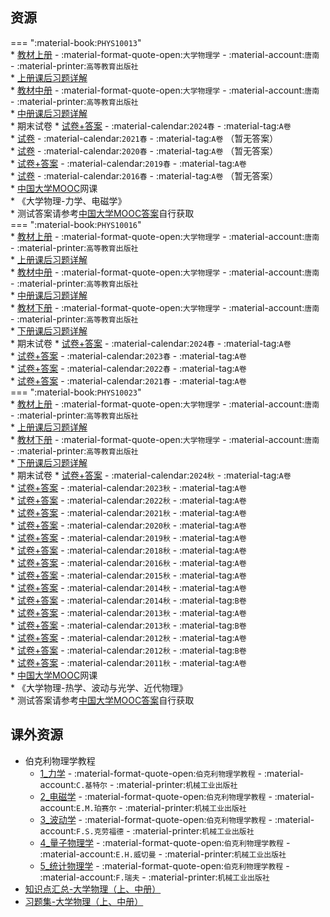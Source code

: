 ## 资源  
=== ":material-book:`PHYS10013`"  
    * [教材上册](https://api.mir6.com/api/lanzou?url=https://cqu-openlib.lanzout.com/i3INQ23c627i&down=true) - :material-format-quote-open:`大学物理学` - :material-account:`唐南` - :material-printer:`高等教育出版社`  
        * [上册课后习题详解](https://api.mir6.com/api/lanzou?url=https://cqu-openlib.lanzout.com/icOmL23c5f1e&down=true)  
    * [教材中册](https://api.mir6.com/api/lanzou?url=https://cqu-openlib.lanzout.com/ifl4X23c6bni&down=true) - :material-format-quote-open:`大学物理学` - :material-account:`唐南` - :material-printer:`高等教育出版社`  
        * [中册课后习题详解](https://api.mir6.com/api/lanzou?url=https://cqu-openlib.lanzout.com/ii5Pq23c5xhi&down=true)  
    * 期末试卷
        * [试卷+答案](https://api.mir6.com/api/lanzou?url=https://cqu-openlib.lanzout.com/iHxsF23c8bli&down=true) - :material-calendar:`2024春` - :material-tag:`A卷`  
        * [试卷](https://api.mir6.com/api/lanzou?url=https://cqu-openlib.lanzout.com/ijLj123c8bgd&down=true) - :material-calendar:`2021春` - :material-tag:`A卷` （暂无答案）  
        * [试卷](https://api.mir6.com/api/lanzou?url=https://cqu-openlib.lanzout.com/iqnlR23c8bcj&down=true) - :material-calendar:`2020春` - :material-tag:`A卷` （暂无答案）  
        * [试卷+答案](https://api.mir6.com/api/lanzou?url=https://cqu-openlib.lanzout.com/i6iG123c8b9g&down=true) - :material-calendar:`2019春` - :material-tag:`A卷`  
        * [试卷](https://api.mir6.com/api/lanzou?url=https://cqu-openlib.lanzout.com/iyr0S23c8b4b&down=true) - :material-calendar:`2016春` - :material-tag:`A卷` （暂无答案）  
    * [中国大学MOOC](https://www.icourse163.org/)网课  
        * 《大学物理-力学、电磁学》  
            * 测试答案请参考[中国大学MOOC答案](../skill/推荐使用的网站等/中国大学MOOC答案.md)自行获取  
=== ":material-book:`PHYS10016`"  
    * [教材上册](https://api.mir6.com/api/lanzou?url=https://cqu-openlib.lanzout.com/i3INQ23c627i&down=true) - :material-format-quote-open:`大学物理学` - :material-account:`唐南` - :material-printer:`高等教育出版社`  
        * [上册课后习题详解](https://api.mir6.com/api/lanzou?url=https://cqu-openlib.lanzout.com/icOmL23c5f1e&down=true)  
    * [教材中册](https://api.mir6.com/api/lanzou?url=https://cqu-openlib.lanzout.com/ifl4X23c6bni&down=true) - :material-format-quote-open:`大学物理学` - :material-account:`唐南` - :material-printer:`高等教育出版社`  
        * [中册课后习题详解](https://api.mir6.com/api/lanzou?url=https://cqu-openlib.lanzout.com/ii5Pq23c5xhi&down=true)  
    * [教材下册](https://api.mir6.com/api/lanzou?url=https://cqu-openlib.lanzout.com/ilpy523c68qd&down=true) - :material-format-quote-open:`大学物理学` - :material-account:`唐南` - :material-printer:`高等教育出版社`  
        * [下册课后习题详解](https://api.mir6.com/api/lanzou?url=https://cqu-openlib.lanzout.com/iRlmy23c5s7i&down=true)  
    * 期末试卷
        * [试卷+答案](https://api.mir6.com/api/lanzou?url=https://cqu-openlib.lanzout.com/i9lMe22kr73c&down=true) - :material-calendar:`2024春` - :material-tag:`A卷`  
        * [试卷+答案](https://api.mir6.com/api/lanzou?url=https://cqu-openlib.lanzout.com/iplN523c8bwj&down=true) - :material-calendar:`2023春` - :material-tag:`A卷`  
        * [试卷+答案](https://api.mir6.com/api/lanzou?url=https://cqu-openlib.lanzout.com/i7po523c8bre&down=true) - :material-calendar:`2022春` - :material-tag:`A卷`  
        * [试卷+答案](https://api.mir6.com/api/lanzou?url=https://cqu-openlib.lanzout.com/iei8g23c8bpc&down=true) - :material-calendar:`2021春` - :material-tag:`A卷`  
=== ":material-book:`PHYS10023`"  
    * [教材上册](https://api.mir6.com/api/lanzou?url=https://cqu-openlib.lanzout.com/i3INQ23c627i&down=true) - :material-format-quote-open:`大学物理学` - :material-account:`唐南` - :material-printer:`高等教育出版社`  
        * [上册课后习题详解](https://api.mir6.com/api/lanzou?url=https://cqu-openlib.lanzout.com/icOmL23c5f1e&down=true)  
    * [教材下册](https://api.mir6.com/api/lanzou?url=https://cqu-openlib.lanzout.com/ilpy523c68qd&down=true) - :material-format-quote-open:`大学物理学` - :material-account:`唐南` - :material-printer:`高等教育出版社`  
        * [下册课后习题详解](https://api.mir6.com/api/lanzou?url=https://cqu-openlib.lanzout.com/iRlmy23c5s7i&down=true)  
    * 期末试卷
        * [试卷+答案](https://api.mir6.com/api/lanzou?url=https://cqu-openlib.lanzout.com/iDE4M2l40xab&down=true) - :material-calendar:`2024秋` - :material-tag:`A卷`  
        * [试卷+答案](https://api.mir6.com/api/lanzou?url=https://cqu-openlib.lanzout.com/iDd912i5bcuj&down=true) - :material-calendar:`2023秋` - :material-tag:`A卷`  
        * [试卷+答案](https://api.mir6.com/api/lanzou?url=https://cqu-openlib.lanzout.com/iu7UL23c8cbe&down=true) - :material-calendar:`2022秋` - :material-tag:`A卷`  
        * [试卷+答案](https://api.mir6.com/api/lanzou?url=https://cqu-openlib.lanzout.com/iF8sO2g38oyd&down=true) - :material-calendar:`2021秋` - :material-tag:`A卷`  
        * [试卷+答案](https://api.mir6.com/api/lanzou?url=https://cqu-openlib.lanzout.com/iLa9f23c8c6j&down=true) - :material-calendar:`2020秋` - :material-tag:`A卷`  
        * [试卷+答案](https://api.mir6.com/api/lanzou?url=https://cqu-openlib.lanzout.com/iAIud2g38org&down=true) - :material-calendar:`2019秋` - :material-tag:`A卷`  
        * [试卷+答案](https://api.mir6.com/api/lanzou?url=https://cqu-openlib.lanzout.com/iYRT92g38oih&down=true) - :material-calendar:`2018秋` - :material-tag:`A卷`  
        * [试卷+答案](https://api.mir6.com/api/lanzou?url=https://cqu-openlib.lanzout.com/idI6M2g38oba&down=true) - :material-calendar:`2016秋` - :material-tag:`A卷`  
        * [试卷+答案](https://api.mir6.com/api/lanzou?url=https://cqu-openlib.lanzout.com/iEcqK2g38o2b&down=true) - :material-calendar:`2015秋` - :material-tag:`A卷`  
        * [试卷+答案](https://api.mir6.com/api/lanzou?url=https://cqu-openlib.lanzout.com/iK5xh2g38noh&down=true) - :material-calendar:`2014秋` - :material-tag:`A卷`  
        * [试卷+答案](https://api.mir6.com/api/lanzou?url=https://cqu-openlib.lanzout.com/iBMok2g38nwf&down=true) - :material-calendar:`2014秋` - :material-tag:`B卷`  
        * [试卷+答案](https://api.mir6.com/api/lanzou?url=https://cqu-openlib.lanzout.com/iv1RZ2g38nad&down=true) - :material-calendar:`2013秋` - :material-tag:`A卷`  
        * [试卷+答案](https://api.mir6.com/api/lanzou?url=https://cqu-openlib.lanzout.com/iV61k2g38nkd&down=true) - :material-calendar:`2013秋` - :material-tag:`B卷`  
        * [试卷+答案](https://api.mir6.com/api/lanzou?url=https://cqu-openlib.lanzout.com/ikNc02g38mxa&down=true) - :material-calendar:`2012秋` - :material-tag:`A卷`  
        * [试卷+答案](https://api.mir6.com/api/lanzou?url=https://cqu-openlib.lanzout.com/iVMRR2g38n6j&down=true) - :material-calendar:`2012秋` - :material-tag:`B卷`  
        * [试卷+答案](https://api.mir6.com/api/lanzou?url=https://cqu-openlib.lanzout.com/iuXu82g38mqd&down=true) - :material-calendar:`2011秋` - :material-tag:`A卷`  
    * [中国大学MOOC](https://www.icourse163.org/)网课  
        * 《大学物理-热学、波动与光学、近代物理》  
            * 测试答案请参考[中国大学MOOC答案](../skill/推荐使用的网站等/中国大学MOOC答案.md)自行获取  

## 课外资源  
- 伯克利物理学教程  
    - [1_力学](https://api.mir6.com/api/lanzou?url=https://cqu-openlib.lanzout.com/ibr4523c7jqf&down=true) - :material-format-quote-open:`伯克利物理学教程` - :material-account:`C.基特尔` - :material-printer:`机械工业出版社`  
    - [2_电磁学](https://api.mir6.com/api/lanzou?url=https://cqu-openlib.lanzout.com/i4AW823c7plg&down=true) - :material-format-quote-open:`伯克利物理学教程` - :material-account:`E.M.珀赛尔` - :material-printer:`机械工业出版社`  
    - [3_波动学](https://api.mir6.com/api/lanzou?url=https://cqu-openlib.lanzout.com/iHSkL23c7tti&down=true) - :material-format-quote-open:`伯克利物理学教程` - :material-account:`F.S.克劳福德` - :material-printer:`机械工业出版社`  
    - [4_量子物理学](https://api.mir6.com/api/lanzou?url=https://cqu-openlib.lanzout.com/iagN023c7zoj&down=true) - :material-format-quote-open:`伯克利物理学教程` - :material-account:`E.H.威切曼` - :material-printer:`机械工业出版社`  
    - [5_统计物理学](https://api.mir6.com/api/lanzou?url=https://cqu-openlib.lanzout.com/i46CF23c81wj&down=true) - :material-format-quote-open:`伯克利物理学教程` - :material-account:`F.瑞夫` - :material-printer:`机械工业出版社`  
- [知识点汇总-大学物理（上、中册）](https://api.mir6.com/api/lanzou?url=https://cqu-openlib.lanzout.com/ihDCN23c9d5a&down=true)
- [习题集-大学物理（上、中册）](https://api.mir6.com/api/lanzou?url=https://cqu-openlib.lanzout.com/i87kA23c96ra&down=true)